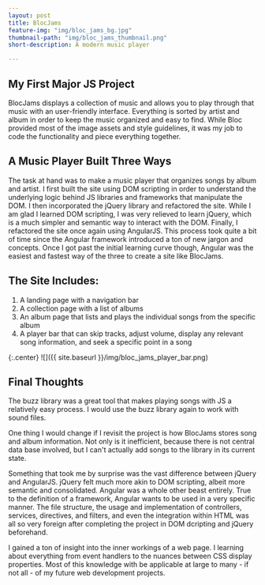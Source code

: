 ```yaml
---
layout: post
title: BlocJams
feature-img: "img/bloc_jams_bg.jpg"
thumbnail-path: "img/bloc_jams_thumbnail.png"
short-description: A modern music player

---
```

## My First Major JS Project

BlocJams displays a collection of music and allows you to play through that music with an user-friendly interface. Everything is sorted by artist and album in order to keep the music organized and easy to find. While Bloc provided most of the image assets and style guidelines, it was my job to code the functionality and piece everything together.

## A Music Player Built Three Ways

The task at hand was to make a music player that organizes songs by album and artist. I first built the site using DOM scripting in order to understand the underlying logic behind JS libraries and frameworks that manipulate the DOM. I then incorporated the jQuery library and refactored the site. While I am glad I learned DOM scripting, I was very relieved to learn jQuery, which is a much simpler and semantic way to interact with the DOM. Finally, I refactored the site once again using AngularJS. This process took quite a bit of time since the Angular framework introduced a ton of new jargon and concepts. Once I got past the initial learning curve though, Angular was the easiest and fastest way of the three to create a site like BlocJams.

## The Site Includes:

1. A landing page with a navigation bar
2. A collection page with a list of albums
3. An album page that lists and plays the individual songs from the specific album
4. A player bar that can skip tracks, adjust volume, display any relevant song information, and seek a specific point in a song

{:.center}
![]({{ site.baseurl }}/img/bloc_jams_player_bar.png)

## Final Thoughts

The buzz library was a great tool that makes playing songs with JS a relatively easy process. I would use the buzz library again to work with sound files.

One thing I would change if I revisit the project is how BlocJams stores song and album information. Not only is it inefficient, because there is not central data base involved, but I can't actually add songs to the library in its current state.

Something that took me by surprise was the vast difference between jQuery and AngularJS. jQuery felt much more akin to DOM scripting, albeit more semantic and consolidated. Angular was a whole other beast entirely. True to the definition of a framework, Angular wants to be used in a very specific manner. The file structure, the usage and implementation of controllers, services, directives, and filters, and even the integration within HTML was all so very foreign after completing the project in DOM dcripting and jQuery beforehand.

I gained a ton of insight into the inner workings of a web page. I learning about everything from event handlers to the nuances between CSS display properties. Most of this knowledge with be applicable at large to many - if not all - of my future web development projects.
